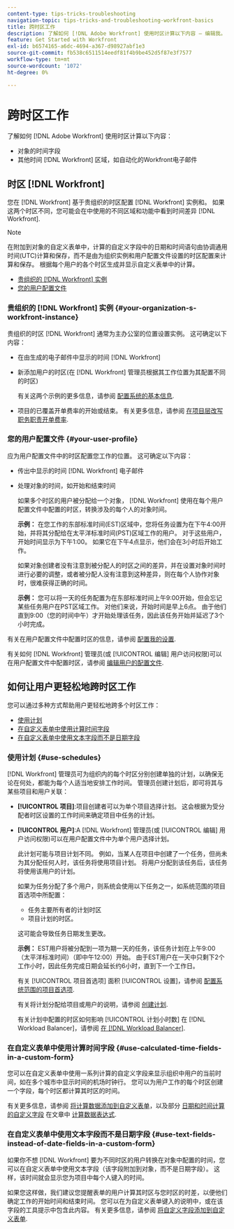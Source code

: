 ```yaml
---
content-type: tips-tricks-troubleshooting
navigation-topic: tips-tricks-and-troubleshooting-workfront-basics
title: 跨时区工作
description: 了解如何 [!DNL Adobe Workfront] 使用时区计算以下内容 — 编辑我。
feature: Get Started with Workfront
exl-id: b6574165-a6dc-4694-a367-d98927abf1e3
source-git-commit: fb538c6511514eedf81f4b9be452d5f87e3f7577
workflow-type: tm+mt
source-wordcount: '1072'
ht-degree: 0%

---
```


# 跨时区工作

了解如何 [!DNL Adobe Workfront] 使用时区计算以下内容：

* 对象的时间字段
* 其他时间 [!DNL Workfront] 区域，如自动化的Workfront电子邮件

## 时区 [!DNL Workfront]

您在 [!DNL Workfront] 基于贵组织的时区配置 [!DNL Workfront] 实例和。 如果这两个时区不同，您可能会在中使用的不同区域和功能中看到时间差异 [!DNL Workfront].

>[!NOTE]
>
><div class="preview">在附加到对象的自定义表单中，计算的自定义字段中的日期和时间语句由协调通用时间(UTC)计算和保存，而不是由为组织实例和用户配置文件设置的时区配置来计算和保存。 根据每个用户的各个时区生成并显示自定义表单中的计算。</div>




* [贵组织的 [!DNL Workfront] 实例](#your-organization-s-workfront-instance)
* [您的用户配置文件](#your-user-profile)

### 贵组织的 [!DNL Workfront] 实例 {#your-organization-s-workfront-instance}

贵组织的时区 [!DNL Workfront] 通常为主办公室的位置设置实例。 这可确定以下内容：

* 在由生成的电子邮件中显示的时间 [!DNL Workfront]
* 新添加用户的时区(在 [!DNL Workfront] 管理员根据其工作位置为其配置不同的时区)

   有关这两个示例的更多信息，请参阅 [配置系统的基本信息](../../administration-and-setup/get-started-wf-administration/configure-basic-info.md).

* 项目的已覆盖开单费率的开始或结束。 有关更多信息，请参阅 [在项目层改写职务职责开单费率](../../manage-work/projects/project-finances/override-job-role-billing-rates-at-the-project-level.md).

### 您的用户配置文件 {#your-user-profile}

应为用户配置文件中的时区配置您工作的位置。 这可确定以下内容：

* 传出中显示的时间 [!DNL Workfront] 电子邮件
* 处理对象的时间，如开始和结束时间

   如果多个时区的用户被分配给一个对象， [!DNL Workfront] 使用在每个用户配置文件中配置的时区，转换涉及的每个人的对象时间。

   **示例：** 在您工作的东部标准时间(EST)区域中，您将任务设置为在下午4:00开始，并将其分配给在太平洋标准时间(PST)区域工作的用户。 对于这些用户，开始时间显示为下午1:00。 如果它在下午4点显示，他们会在3小时后开始工作。

   如果对象创建者没有注意到被分配人的时区之间的差异，并在设置对象时间时进行必要的调整，或者被分配人没有注意到这种差异，则在每个人协作对象时，很难获得正确的时间。

   **示例：** 您可以将一天的任务配置为在东部标准时间上午9:00开始，但会忘记某些任务用户在PST区域工作。 对他们来说，开始时间是早上6点。 由于他们直到9:00（您的时间中午）才开始处理该任务，因此该任务开始并延迟了3个小时完成。

有关在用户配置文件中配置时区的信息，请参阅 [配置我的设置](../../workfront-basics/manage-your-account-and-profile/configuring-your-user-profile/configure-my-settings.md).

有关如何 [!DNL Workfront] 管理员(或 [!UICONTROL 编辑] 用户访问权限)可以在用户配置文件中配置时区，请参阅 [编辑用户的配置文件](../../administration-and-setup/add-users/create-and-manage-users/edit-a-users-profile.md).

## 如何让用户更轻松地跨时区工作

您可以通过多种方式帮助用户更轻松地跨多个时区工作：

* [使用计划](#use-schedules)
* [在自定义表单中使用计算时间字段](#use-calculated-time-fields-in-a-custom-form)
* [在自定义表单中使用文本字段而不是日期字段](#use-text-fields-instead-of-date-fields-in-a-custom-form)

### 使用计划 {#use-schedules}

[!DNL Workfront] 管理员可为组织内的每个时区分别创建单独的计划，以确保无论在何处，都能为每个人适当地安排工作时间。 管理员创建计划后，即可将其与某些项目和用户关联：

* **[!UICONTROL 项目]**:项目创建者可以为单个项目选择计划。 这会根据为受分配者时区设置的工作时间来确定项目中任务的计划。
* **[!UICONTROL 用户]**:A [!DNL Workfront] 管理员(或 [!UICONTROL 编辑] 用户访问权限)可以在用户配置文件中为单个用户选择计划。

   此计划可能与项目计划不同。 例如，当某人在项目中创建了一个任务，但尚未为其分配任何人时，该任务将使用项目计划。 将用户分配到该任务后，该任务将使用该用户的计划。

   如果为任务分配了多个用户，则系统会使用以下任务之一，如系统范围的项目首选项中所配置：

   * 任务主要所有者的计划时区
   * 项目计划的时区。

   这可能会导致任务日期发生更改。

   **示例：** EST用户将被分配到一项为期一天的任务，该任务计划在上午9:00（太平洋标准时间）（即中午12:00）开始。 由于EST用户在一天中只剩下2个工作小时，因此任务完成日期会延长约6小时，直到下一个工作日。

   有关 [!UICONTROL 项目首选项] 面积 [!UICONTROL 设置]，请参阅 [配置系统范围的项目首选项](../../administration-and-setup/set-up-workfront/configure-system-defaults/set-project-preferences.md).

   有关将计划分配给项目或用户的说明，请参阅 [创建计划](../../administration-and-setup/set-up-workfront/configure-timesheets-schedules/create-schedules.md).

   有关计划中配置的时区如何影响 [!UICONTROL 计划小时数] 在 [!DNL Workload Balancer]，请参阅 [在 [!DNL Workload Balancer]](../../resource-mgmt/workload-balancer/manage-user-allocations-workload-balancer.md).


### 在自定义表单中使用计算时间字段 {#use-calculated-time-fields-in-a-custom-form}

您可以在自定义表单中使用一系列计算的自定义字段来显示组织中用户的当前时间，如在多个城市中显示时间的机场时钟行。 您可以为用户工作的每个时区创建一个字段，每个时区都计算其时区的时间。

有关更多信息，请参阅 [将计算数据添加到自定义表单](../../administration-and-setup/customize-workfront/create-manage-custom-forms/add-calculated-data-to-custom-form.md)，以及部分 [日期和时间计算的自定义字段](../../reports-and-dashboards/reports/calc-cstm-data-reports/calculated-data-expressions.md#date) 在文章中 [计算数据表达式](../../reports-and-dashboards/reports/calc-cstm-data-reports/calculated-data-expressions.md).

### 在自定义表单中使用文本字段而不是日期字段 {#use-text-fields-instead-of-date-fields-in-a-custom-form}

如果你不想 [!DNL Workfront] 要为不同时区的用户转换在对象中配置的时间，您可以在自定义表单中使用文本字段（该字段附加到对象，而不是日期字段）。 这样，该时间就会显示您为项目中每个人键入的时间。

如果您这样做，我们建议您提醒表单的用户计算其时区与您时区的时差，以便他们确定工作的开始时间和结束时间。 您可以在为自定义表单键入的说明中，或在该字段的工具提示中包含此内容。 有关更多信息，请参阅 [将自定义字段添加到自定义表单](../../administration-and-setup/customize-workfront/create-manage-custom-forms/add-a-custom-field-to-a-custom-form.md).
